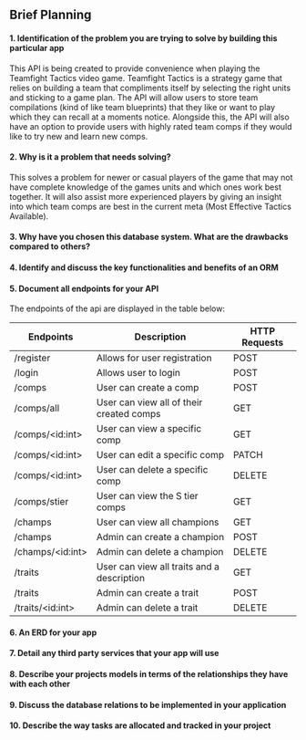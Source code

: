 ## Brief Planning

#### 1. Identification of the problem you are trying to solve by building this particular app

This API is being created to provide convenience when playing the Teamfight Tactics video game. Teamfight Tactics is a strategy game that relies on building a team that compliments itself by selecting the right units and sticking to a game plan. The API will allow users to store team compilations (kind of like team blueprints) that they like or want to play which they can recall at a moments notice. Alongside this, the API will also have an option to provide users with highly rated team comps if they would like to try new and learn new comps.

#### 2. Why is it a problem that needs solving?

This solves a problem for newer or casual players of the game that may not have complete knowledge of the games units and which ones work best together. It will also assist more experienced players by giving an insight into which team comps are best in the current meta (Most Effective Tactics Available). 

#### 3. Why have you chosen this database system. What are the drawbacks compared to others?

#### 4. Identify and discuss the key functionalities and benefits of an ORM

#### 5. Document all endpoints for your API

The endpoints of the api are displayed in the table below:  

| Endpoints      | Description | HTTP Requests |
| ---------      | ------------| ------------- |
| /register      | Allows for user registration | POST |
| /login         | Allows user to login | POST |
| /comps         | User can create a comp | POST |
| /comps/all     | User can view all of their created comps | GET |
| /comps/\<id:int>| User can view a specific comp | GET |
| /comps/\<id:int>| User can edit a specific comp | PATCH |
| /comps/\<id:int>| User can delete a specific comp | DELETE |
| /comps/stier   | User can view the S tier comps | GET |
| /champs        | User can view all champions | GET |
| /champs        | Admin can create a champion | POST |
| /champs/\<id:int>| Admin can delete a champion | DELETE |
| /traits        | User can view all traits and a description | GET |
| /traits        | Admin can create a trait | POST |
| /traits/\<id:int>| Admin can delete a trait | DELETE |

#### 6. An ERD for your app

#### 7. Detail any third party services that your app will use

#### 8. Describe your projects models in terms of the relationships they have with each other

#### 9.	Discuss the database relations to be implemented in your application

#### 10.	Describe the way tasks are allocated and tracked in your project